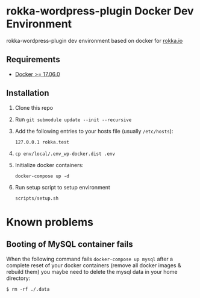 # rokka-wordpress-plugin Docker Dev Environment

rokka-wordpress-plugin dev environment based on docker for [rokka.io](https://rokka.io)

## Requirements

* [Docker >= 17.06.0](https://docs.docker.com/engine/installation/)

## Installation

1. Clone this repo
1. Run `git submodule update --init --recursive`
1. Add the following entries to your hosts file (usually `/etc/hosts`):

    ```
    127.0.0.1 rokka.test
    ```

1. `cp env/local/.env_wp-docker.dist .env`
1. Initialize docker containers:

    ```
    docker-compose up -d
    ```

1. Run setup script to setup environment

    ```
    scripts/setup.sh
    ```

# Known problems

## Booting of MySQL container fails

When the following command fails `docker-compose up mysql` after a complete reset of your docker containers (remove all docker images & rebuild them) you maybe need to delete the mysql data in your home directory:

```
$ rm -rf ./.data
``` 
